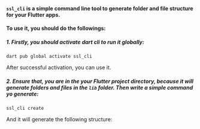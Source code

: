 #### `ssl_cli` is a simple command line tool to generate folder and file structure for your Flutter apps. 

#### To use it, you should do the followings:

##### 1. Firstly, you should activate dart cli to run it globally:

    dart pub global activate ssl_cli
 
 After successful activation, you can use it.

##### 2. Ensure that, you are in the your Flutter project directory, because it will generate folders and files in the `lib` folder. Then write a simple command yo generate:
    
    ssl_cli create
    
    
    
And it will generate the following structure:

<!-- ![structure](https://github.com/thisisyusub/kanza-cli/blob/master/screenshoots/structure.png) -->
